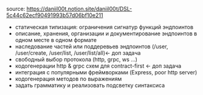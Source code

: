 source: https://daniil00t.notion.site/daniil00t/DSL-5c44c62ecf90491993b57d06bf10e211


- статическая типизация: ограничения сигнатур функций эндпоинтов
- описание, хранения, организации и документирование эндпоинтов в одном месте в одном формате
- наследование частей или поддеревьев эндпоинтов (/user, /user/create, /user/list, /user/list/all)← доп задача
- свободный выбор протокола (http, grpc, ws …)
- кодогенерации http & grpc схем для contract-first ← доп задача
- интеграция с популярными фреймворками (Express, poor http server)
- кодогенерация методов по выражениям
- задать грамматику и реализовать подсветку синтаксиса